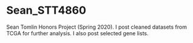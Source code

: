 # Sean_STT4860
Sean Tomlin Honors Project (Spring 2020).
I post cleaned datasets from TCGA for further analysis. I also post selected gene lists.
